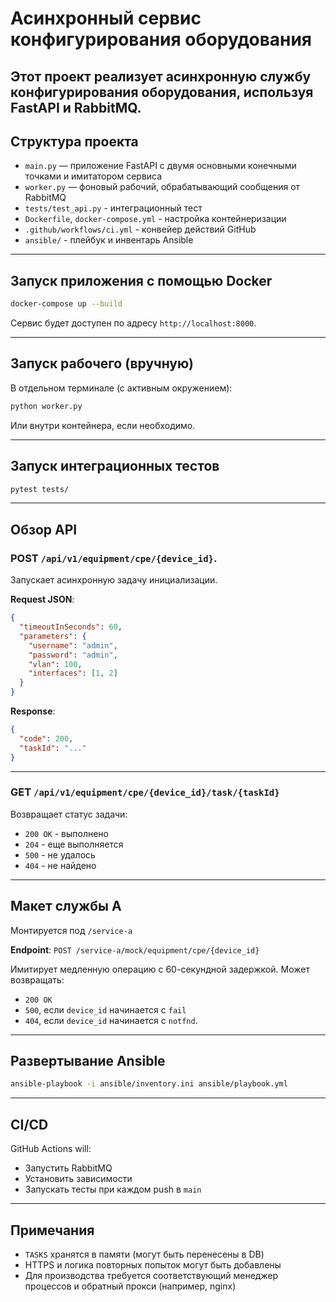 # Асинхронный сервис конфигурирования оборудования

Этот проект реализует асинхронную службу конфигурирования оборудования, используя **FastAPI** и **RabbitMQ**.
---

## Структура проекта

- `main.py` — приложение FastAPI с двумя основными конечными точками и имитатором сервиса
- `worker.py` — фоновый рабочий, обрабатывающий сообщения от RabbitMQ
- `tests/test_api.py` - интеграционный тест
- `Dockerfile`, `docker-compose.yml` - настройка контейнеризации
- `.github/workflows/ci.yml` - конвейер действий GitHub
- `ansible/` - плейбук и инвентарь Ansible

---

## Запуск приложения с помощью Docker

```bash
docker-compose up --build
```

Сервис будет доступен по адресу `http://localhost:8000`.

---

## Запуск рабочего (вручную)

В отдельном терминале (с активным окружением):

```bash
python worker.py
```

Или внутри контейнера, если необходимо.

---

## Запуск интеграционных тестов

```bash
pytest tests/
```

---

## Обзор API

### POST `/api/v1/equipment/cpe/{device_id}`.

Запускает асинхронную задачу инициализации.

**Request JSON**:
```json
{
  "timeoutInSeconds": 60,
  "parameters": {
    "username": "admin",
    "password": "admin",
    "vlan": 100,
    "interfaces": [1, 2]
  }
}
```

**Response**:
```json
{
  "code": 200,
  "taskId": "..."
}
```

---

### GET `/api/v1/equipment/cpe/{device_id}/task/{taskId}`

Возвращает статус задачи:
- `200 OK` - выполнено
- `204` - еще выполняется
- `500` - не удалось
- `404` - не найдено

---

## Макет службы A

Монтируется под `/service-a`

**Endpoint**: `POST /service-a/mock/equipment/cpe/{device_id}`

Имитирует медленную операцию с 60-секундной задержкой. Может возвращать:
- `200 OK`
- `500`, если `device_id` начинается с `fail`
- `404`, если `device_id` начинается с `notfnd`.

---

## Развертывание Ansible

```bash
ansible-playbook -i ansible/inventory.ini ansible/playbook.yml
```

---

## CI/CD

GitHub Actions will:
- Запустить RabbitMQ
- Установить зависимости
- Запускать тесты при каждом push в `main`

---

## Примечания

- `TASKS` хранятся в памяти (могут быть перенесены в DB)
- HTTPS и логика повторных попыток могут быть добавлены
- Для производства требуется соответствующий менеджер процессов и обратный прокси (например, nginx)
